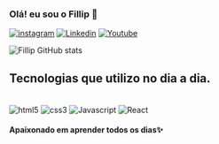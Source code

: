 ### Olá! eu sou o Fillip 👋

[![instagram](https://img.shields.io/badge/Instagram-E4405F?style=for-the-badge&logo=instagram&logoColor=white)](https://www.instagram.com/fillip.hudson/)
[![Linkedin](https://img.shields.io/badge/LinkedIn-0077B5?style=for-the-badge&logo=linkedin&logoColor=white)](https://www.linkedin.com/in/fillip-hudson-8455b5235/)
[![Youtube](https://img.shields.io/badge/YouTube-FF0000?style=for-the-badge&logo=youtube&logoColor=white)](https://www.youtube.com/channel/UCNed-3fjCxUsPji3FC4Bi8g)

![Fillip GitHub stats](https://github-readme-stats.vercel.app/api?username=DevFillip&show_icons=true&theme=dracula)

## Tecnologias que utilizo no dia a dia.

<div padding: 5px; style="display: inline-block"><br>
  <img src="https://img.shields.io/badge/HTML5-E34F26?style=for-the-badge&logo=html5&logoColor=white" alt="html5" align="center">
  <img src="https://img.shields.io/badge/CSS3-1572B6?style=for-the-badge&logo=css3&logoColor=white" alt="css3" align="center">
  <img src="https://img.shields.io/badge/JavaScript-F7DF1E?style=for-the-badge&logo=javascript&logoColor=black" alt="Javascript" align="center">
  <img src="https://img.shields.io/badge/React-20232A?style=for-the-badge&logo=react&logoColor=61DAFB" alt="React" align="center">
  
  <div>
    
#### Apaixonado em aprender todos os dias✨

